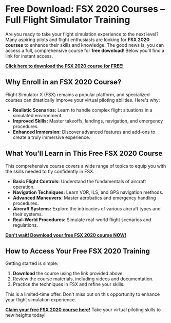 # Free Download: FSX 2020 Courses – Full Flight Simulator Training

Are you ready to take your flight simulation experience to the next level? Many aspiring pilots and flight enthusiasts are looking for **FSX 2020 courses** to enhance their skills and knowledge. The good news is, you can access a full, comprehensive course for **free download**! Below you'll find a link for instant access.

[**Click here to download the FSX 2020 course for FREE!**](https://udemywork.com/fsx-2020-courses)

## Why Enroll in an FSX 2020 Course?

Flight Simulator X (FSX) remains a popular platform, and specialized courses can drastically improve your virtual piloting abilities. Here's why:

*   **Realistic Scenarios:** Learn to handle complex flight situations in a simulated environment.
*   **Improved Skills:** Master takeoffs, landings, navigation, and emergency procedures.
*   **Enhanced Immersion:** Discover advanced features and add-ons to create a truly immersive experience.

## What You'll Learn in This Free FSX 2020 Course

This comprehensive course covers a wide range of topics to equip you with the skills needed to fly confidently in FSX.

*   **Basic Flight Controls:** Understand the fundamentals of aircraft operation.
*   **Navigation Techniques:** Learn VOR, ILS, and GPS navigation methods.
*   **Advanced Maneuvers:** Master aerobatics and emergency handling procedures.
*   **Aircraft Systems:** Explore the intricacies of various aircraft types and their systems.
*   **Real-World Procedures:** Simulate real-world flight scenarios and regulations.

[**Don't wait! Download your free FSX 2020 course NOW!**](https://udemywork.com/fsx-2020-courses)

## How to Access Your Free FSX 2020 Training

Getting started is simple:

1.  **Download** the course using the link provided above.
2.  Review the course materials, including videos and documentation.
3.  Practice the techniques in FSX and refine your skills.

This is a limited-time offer. Don't miss out on this opportunity to enhance your flight simulation experience.

**[Claim your free FSX 2020 course here!](https://udemywork.com/fsx-2020-courses)** Take your virtual piloting skills to new heights today!
